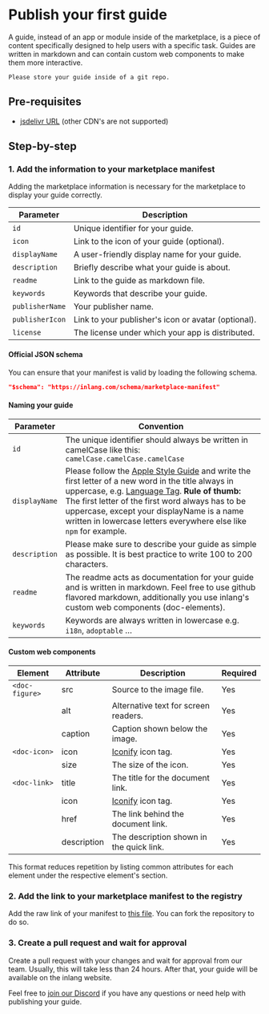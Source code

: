 # Publish your first guide

A guide, instead of an app or module inside of the marketplace, is a piece of content specifically designed to help users with a specific task. Guides are written in markdown and can contain custom web components to make them more interactive.

`Please store your guide inside of a git repo.`

## Pre-requisites

- [jsdelivr URL](https://www.jsdelivr.com/github) (other CDN's are not supported)

## Step-by-step

### 1. Add the information to your marketplace manifest
Adding the marketplace information is necessary for the marketplace to display your guide correctly.

| Parameter        | Description                                               |
|----------------------|---------------------------------------------------------------|
| `id`                 | Unique identifier for your guide.                         |
| `icon`        | Link to the icon of your guide (optional).              |
| `displayName`        | A user-friendly display name for your guide.              |
| `description`        | Briefly describe what your guide is about.              |
| `readme`             | Link to the guide as markdown file.          |
| `keywords`           | Keywords that describe your guide.                        |
| `publisherName`      | Your publisher name.                                          |
| `publisherIcon`      | Link to your publisher's icon or avatar (optional).           |
| `license`            | The license under which your app is distributed.       |

#### Official JSON schema

You can ensure that your manifest is valid by loading the following schema. 

``` json
"$schema": "https://inlang.com/schema/marketplace-manifest"
```

#### Naming your guide
| **Parameter**        | **Convention**                                               |
|----------------------|---------------------------------------------------------------|
| `id`                 | The unique identifier should always be written in camelCase like this: `camelCase.camelCase.camelCase`                         |
| `displayName`                 | Please follow the [Apple Style Guide](https://support.apple.com/de-de/guide/applestyleguide/apsgb744e4a3/web) and write the first letter of a new word in the title always in uppercase, e.g. [Language Tag](/m/8y8sxj09/library-inlang-languageTag). **Rule of thumb:** The first letter of the first word always has to be uppercase, except your displayName is a name written in lowercase letters everywhere else like `npm` for example.                       |
| `description`                 | Please make sure to describe your guide as simple as possible. It is best practice to write 100 to 200 characters.                         |
`readme`                 | The readme acts as documentation for your guide and is written in markdown. Feel free to use github flavored markdown, additionally you use inlang's custom web components (doc-elements).                      |
`keywords`                 | Keywords are always written in lowercase e.g. `i18n`, `adoptable` …                          |

#### Custom web components

| Element        | Attribute   | Description                                                | Required |
|----------------|-------------|------------------------------------------------------------|----------|
| `<doc-figure>` | src         | Source to the image file.                                  | Yes      |
|                | alt         | Alternative text for screen readers.                       | Yes      |
|                | caption     | Caption shown below the image.                             | Yes      |
| `<doc-icon>`   | icon        | [Iconify](https://icon-sets.iconify.design/) icon tag.     | Yes      |
|                | size        | The size of the icon.                                      | Yes      |
| `<doc-link>`   | title       | The title for the document link.                           | Yes      |
|                | icon        | [Iconify](https://icon-sets.iconify.design/) icon tag.     | Yes      |
|                | href        | The link behind the document link.                         | Yes      |
|                | description | The description shown in the quick link.                   | Yes      |

This format reduces repetition by listing common attributes for each element under the respective element's section.

### 2. Add the link to your marketplace manifest to the registry

Add the raw link of your manifest to [this file](https://github.com/opral/monorepo/blob/main/inlang/source-code/marketplace-registry/registry.json). You can fork the repository to do so.

### 3. Create a pull request and wait for approval

Create a pull request with your changes and wait for approval from our team. Usually, this will take less than 24 hours. After that, your guide will be available on the inlang website.

Feel free to [join our Discord](https://discord.gg/gdMPPWy57R) if you have any questions or need help with publishing your guide.
